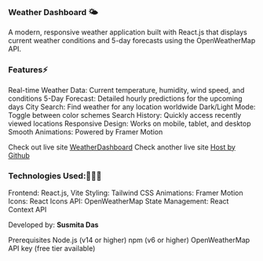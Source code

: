### Weather Dashboard 🌤️
A modern, responsive weather application built with React.js that displays current weather conditions and 5-day forecasts using the OpenWeatherMap API.

### Features⚡️
Real-time Weather Data: Current temperature, humidity, wind speed, and conditions
5-Day Forecast: Detailed hourly predictions for the upcoming days
City Search: Find weather for any location worldwide
Dark/Light Mode: Toggle between color schemes
Search History: Quickly access recently viewed locations
Responsive Design: Works on mobile, tablet, and desktop
Smooth Animations: Powered by Framer Motion

Check out live site [WeatherDashboard](https://weather-dashboard-phi-ten.vercel.app)
Check another live site [Host by Github](weather-dashboard-git-master-susmitadas9639-gmailcoms-projects.vercel.app)

### Technologies Used:👩🏻‍💻
Frontend: React.js, Vite
Styling: Tailwind CSS
Animations: Framer Motion
Icons: React Icons
API: OpenWeatherMap
State Management: React Context API

Developed by: **Susmita Das**

Prerequisites
Node.js (v14 or higher)
npm (v6 or higher)
OpenWeatherMap API key (free tier available)
